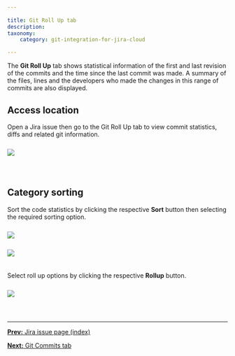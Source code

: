 ```yaml
---
 
title: Git Roll Up tab
description:
taxonomy:
    category: git-integration-for-jira-cloud

---
```


The **Git Roll Up** tab shows statistical information of the first and last revision of the commits and the time since the last commit was made. A summary of the files, lines and the developers who made the changes in this range of commits are also displayed.

## Access location

Open a Jira issue then go to the Git Roll Up tab to view commit statistics, diffs and related git information.

<img src='/wp-content/uploads/gij-gitcloud-jira-issue-rollup-tab.png' style='margin:25px auto;max-width:100%;display:block;' />

<br>

## Category sorting

Sort the code statistics by clicking the respective **Sort** button then selecting the required sorting option.

<img src='/wp-content/uploads/gij-gitcloud-git-rollup-sort01.png' style='margin:25px auto;max-width:100%;display:block;' />

<img src='/wp-content/uploads/gij-gitcloud-git-rollup-sort02.png' style='margin:25px auto 35px auto;max-width:100%;display:block;' />

Select roll up options by clicking the respective **Rollup** button.

<img src='/wp-content/uploads/gitcloud-git-rollup-sort03.png' style='margin:25px auto;max-width:100%;display:block;' />

&nbsp;
* * *

[**Prev:** Jira issue page (index)](/git-integration-for-jira-cloud/jira-issue-page-gij-cloud)

[**Next:** Git Commits tab](/git-integration-for-jira-cloud/git-commits-tab-gij-cloud)


